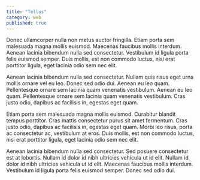 ```yaml
---
title: "Tellus"
category: web
published: true
---
```

Donec ullamcorper nulla non metus auctor fringilla. Etiam porta sem malesuada magna mollis euismod. Maecenas faucibus mollis interdum. Aenean lacinia bibendum nulla sed consectetur. Vestibulum id ligula porta felis euismod semper. Duis mollis, est non commodo luctus, nisi erat porttitor ligula, eget lacinia odio sem nec elit.

Aenean lacinia bibendum nulla sed consectetur. Nullam quis risus eget urna mollis ornare vel eu leo. Donec sed odio dui. Aenean eu leo quam. Pellentesque ornare sem lacinia quam venenatis vestibulum. Aenean eu leo quam. Pellentesque ornare sem lacinia quam venenatis vestibulum. Cras justo odio, dapibus ac facilisis in, egestas eget quam.

Etiam porta sem malesuada magna mollis euismod. Curabitur blandit tempus porttitor. Cras mattis consectetur purus sit amet fermentum. Cras justo odio, dapibus ac facilisis in, egestas eget quam. Morbi leo risus, porta ac consectetur ac, vestibulum at eros. Duis mollis, est non commodo luctus, nisi erat porttitor ligula, eget lacinia odio sem nec elit.

Aenean lacinia bibendum nulla sed consectetur. Sed posuere consectetur est at lobortis. Nullam id dolor id nibh ultricies vehicula ut id elit. Nullam id dolor id nibh ultricies vehicula ut id elit. Maecenas faucibus mollis interdum. Vestibulum id ligula porta felis euismod semper. Donec sed odio dui.
